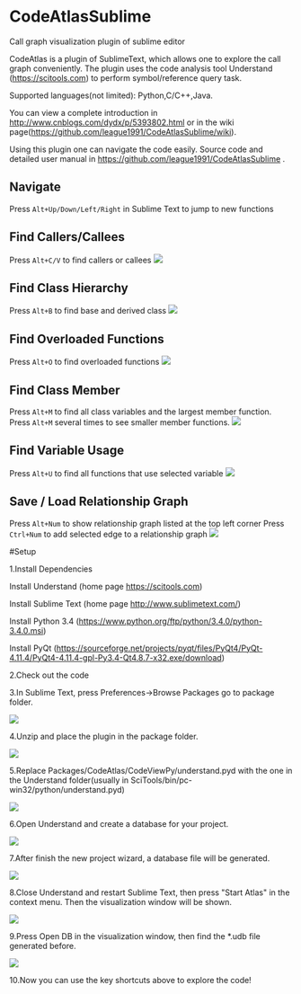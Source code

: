 # CodeAtlasSublime
Call graph visualization plugin of sublime editor

CodeAtlas is a plugin of SublimeText, which allows one to explore the call graph conveniently. The plugin uses the code analysis tool Understand (https://scitools.com) to perform symbol/reference query task.

Supported languages(not limited): Python,C/C++,Java. 

You can view a complete introduction in http://www.cnblogs.com/dydx/p/5393802.html or in the wiki page(https://github.com/league1991/CodeAtlasSublime/wiki).

Using this plugin one can navigate the code easily.
Source code and detailed user manual in https://github.com/league1991/CodeAtlasSublime .

Navigate
--------

Press `Alt+Up/Down/Left/Right` in Sublime Text to jump to new functions

Find Callers/Callees
--------------------

Press `Alt+C/V` to find callers or callees
![](https://github.com/league1991/CodeAtlasSublime/raw/master/ImageCache/call.gif)  
 
Find Class Hierarchy
--------------------

Press `Alt+B` to find base and derived class
![](https://github.com/league1991/CodeAtlasSublime/raw/master/ImageCache/class.gif)  
 
Find Overloaded Functions
-------------------------

Press `Alt+O` to find overloaded functions
![](https://github.com/league1991/CodeAtlasSublime/raw/master/ImageCache/overload.gif)  
 
Find Class Member
-----------------

Press `Alt+M` to find all class variables and the largest member function. 
Press `Alt+M` several times to see smaller member functions.
![](https://github.com/league1991/CodeAtlasSublime/raw/master/ImageCache/member.gif)  
 
Find Variable Usage
-------------------

Press `Alt+U` to find all functions that use selected variable
![](https://github.com/league1991/CodeAtlasSublime/raw/master/ImageCache/usage.gif)  
 
Save / Load Relationship Graph
------------------------------

Press `Alt+Num` to show relationship graph listed at the top left corner
Press `Ctrl+Num` to add selected edge to a relationship graph
![](https://github.com/league1991/CodeAtlasSublime/raw/master/ImageCache/graph.gif)  

#Setup

1.Install Dependencies

  Install Understand (home page https://scitools.com)

  Install Sublime Text (home page http://www.sublimetext.com/)
  
  Install Python 3.4 (https://www.python.org/ftp/python/3.4.0/python-3.4.0.msi)
  
  Install PyQt (https://sourceforge.net/projects/pyqt/files/PyQt4/PyQt-4.11.4/PyQt4-4.11.4-gpl-Py3.4-Qt4.8.7-x32.exe/download)

2.Check out the code

3.In Sublime Text, press Preferences->Browse Packages go to package folder. 

![](https://github.com/league1991/CodeAtlasSublime/raw/master/ImageCache/setup/1.png)  

4.Unzip and place the plugin in the package folder. 

![](https://github.com/league1991/CodeAtlasSublime/raw/master/ImageCache/setup/2.png)  

5.Replace Packages/CodeAtlas/CodeViewPy/understand.pyd with the one in the Understand folder(usually in SciTools/bin/pc-win32/python/understand.pyd) 

![](https://github.com/league1991/CodeAtlasSublime/raw/master/ImageCache/setup/3.png)  

6.Open Understand and create a database for your project. 

![](https://github.com/league1991/CodeAtlasSublime/raw/master/ImageCache/setup/4.png)  

7.After finish the new project wizard, a database file will be generated. 

![](https://github.com/league1991/CodeAtlasSublime/raw/master/ImageCache/setup/5.png)  

8.Close Understand and restart Sublime Text, then press "Start Atlas" in the context menu. Then the visualization window will be shown. 

![](https://github.com/league1991/CodeAtlasSublime/raw/master/ImageCache/setup/6.png)  

9.Press Open DB in the visualization window, then find the *.udb file generated before. 

![](https://github.com/league1991/CodeAtlasSublime/raw/master/ImageCache/setup/7.png)  

10.Now you can use the key shortcuts above to explore the code!

